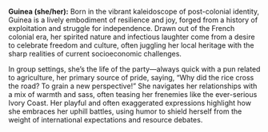 **Guinea (she/her):** Born in the vibrant kaleidoscope of post-colonial identity, Guinea is a lively embodiment of resilience and joy, forged from a history of exploitation and struggle for independence. Drawn out of the French colonial era, her spirited nature and infectious laughter come from a desire to celebrate freedom and culture, often juggling her local heritage with the sharp realities of current socioeconomic challenges.

In group settings, she’s the life of the party—always quick with a pun related to agriculture, her primary source of pride, saying, “Why did the rice cross the road? To grain a new perspective!” She navigates her relationships with a mix of warmth and sass, often teasing her frenemies like the ever-serious Ivory Coast. Her playful and often exaggerated expressions highlight how she embraces her uphill battles, using humor to shield herself from the weight of international expectations and resource debates.